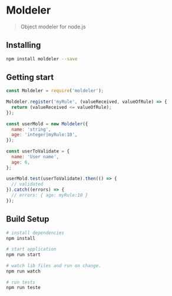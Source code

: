 # Moldeler

> Object modeler for node.js

## Installing
``` bash
npm install moldeler --save
```

## Getting start

```js
const Moldeler = require('moldeler');
  
Moldeler.register('myRule', (valueReceived, valueOfRule) => {
  return (valueReceived <= valueOfRule);
});
 
const userMold = new Moldeler({
  name: 'string',
  age: 'integer|myRule:10',
});
 
const userToValidate = {
  name: 'User name',
  age: 6,
};
  
userMold.test(userToValidate).then(() => {
  // validated
}).catch((errors) => {
  // errors: { age: myRule:10 }
});
```

## Build Setup

``` bash
# install dependencies
npm install
   
# start application
npm run start
  
# watch lib files and run on change.
npm run watch
  
# run tests
npm run teste
```
